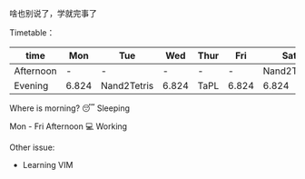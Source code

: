 啥也别说了，学就完事了

Timetable：

| time      | Mon   | Tue         | Wed   | Thur | Fri   | Sat         | Sun         |
| --------- | ----- | ----------- | ----- | ---- | ----- | ----------- | ----------- |
| Afternoon | -     | -           | -     | -    | -     | Nand2Tetris | Nand2Tetris |
| Evening   | 6.824 | Nand2Tetris | 6.824 | TaPL | 6.824 | 6.824       | TaPL        |

Where is morning?   😴 Sleeping

Mon - Fri Afternoon 💻 Working

Other issue:
- Learning VIM